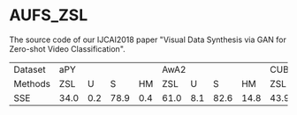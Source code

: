 # AUFS_ZSL
The source code of our IJCAI2018 paper "Visual Data Synthesis via GAN for Zero-shot Video Classification".

<table>
	<tr>
		<td colspan="1">Dataset</td>
    	<td colspan="4">aPY</td>
    	<td colspan="4">AwA2</td>
    	<td colspan="4">CUB</td>
    	<td colspan="4">SUN</td>
	<tr>
	<tr>
		<td>Methods</td>
		<td>ZSL</td>
		<td>U</td>
		<td>S</td>
		<td>HM</td>
		<td>ZSL</td>
		<td>U</td>
		<td>S</td>
		<td>HM</td>
		<td>ZSL</td>
		<td>U</td>
		<td>S</td>
		<td>HM</td>
		<td>ZSL</td>
		<td>U</td>
		<td>S</td>
		<td>HM</td>
	<tr>
	<tr>
		<td>SSE</td>
		<td>34.0</td>
		<td>0.2</td>
		<td>78.9</td>
		<td>0.4</td>
		<td>61.0</td>
		<td>8.1</td>
		<td>82.6</td>
		<td>14.8</td>
		<td>43.9</td>
		<td>8.5</td>
		<td>46.9</td>
		<td>14.4</td>
		<td>51.5</td>
		<td>2.1</td>
		<td>36.4</td>
		<td>4.0</td>
	<tr>
</table>

